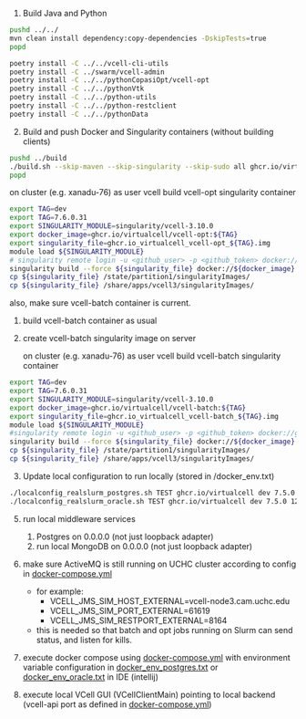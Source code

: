 1. Build Java and Python

```bash
pushd ../../
mvn clean install dependency:copy-dependencies -DskipTests=true
popd
```
```bash
poetry install -C ../../vcell-cli-utils
poetry install -C ../swarm/vcell-admin
poetry install -C ../../pythonCopasiOpt/vcell-opt
poetry install -C ../../pythonVtk
poetry install -C ../../python-utils
poetry install -C ../../python-restclient
poetry install -C ../../pythonData
```

2. Build and push Docker and Singularity containers (without building clients)

```bash
pushd ../build
./build.sh --skip-maven --skip-singularity --skip-sudo all ghcr.io/virtualcell dev
popd
```

on cluster (e.g. xanadu-76) as user vcell build vcell-opt singularity container
```bash
export TAG=dev
export TAG=7.6.0.31
export SINGULARITY_MODULE=singularity/vcell-3.10.0
export docker_image=ghcr.io/virtualcell/vcell-opt:${TAG}
export singularity_file=ghcr.io_virtualcell_vcell-opt_${TAG}.img
module load ${SINGULARITY_MODULE}
# singularity remote login -u <github_user> -p <github_token> docker://ghcr.io
singularity build --force ${singularity_file} docker://${docker_image}
cp ${singularity_file} /state/partition1/singularityImages/
cp ${singularity_file} /share/apps/vcell3/singularityImages/

```

also, make sure vcell-batch container is current.
1. build vcell-batch container as usual
2. create vcell-batch singularity image on server

   on cluster (e.g. xanadu-76) as user vcell build vcell-batch singularity container

```bash
export TAG=dev
export TAG=7.6.0.31
export SINGULARITY_MODULE=singularity/vcell-3.10.0
export docker_image=ghcr.io/virtualcell/vcell-batch:${TAG}
export singularity_file=ghcr.io_virtualcell_vcell-batch_${TAG}.img
module load ${SINGULARITY_MODULE}
#singularity remote login -u <github_user> -p <github_token> docker://ghcr.io
singularity build --force ${singularity_file} docker://${docker_image}
cp ${singularity_file} /state/partition1/singularityImages/
cp ${singularity_file} /share/apps/vcell3/singularityImages/
```


3. Update local configuration to run locally (stored in <vcell>/docker_env.txt)

```bash
./localconfig_realslurm_postgres.sh TEST ghcr.io/virtualcell dev 7.5.0 1234 ../../docker_env_postgres.txt
./localconfig_realslurm_oracle.sh TEST ghcr.io/virtualcell dev 7.5.0 1234 ../../docker_env_oracle.txt
```

5. run local middleware services
   1. Postgres on 0.0.0.0 (not just loopback adapter)
   2. run local MongoDB on 0.0.0.0 (not just loopback adapter)

6. make sure ActiveMQ is still running on UCHC cluster according to config in [docker-compose.yml](./docker-compose.yml) 
    * for example:
       * VCELL_JMS_SIM_HOST_EXTERNAL=vcell-node3.cam.uchc.edu
       * VCELL_JMS_SIM_PORT_EXTERNAL=61619
       * VCELL_JMS_SIM_RESTPORT_EXTERNAL=8164
    * this is needed so that batch and opt jobs running on Slurm can send status, and listen for kills.


5. execute docker compose using [docker-compose.yml](./docker-compose.yml) 
   with environment variable configuration in [docker_env_postgres.txt](../../docker_env_postgres.txt) or [docker_env_oracle.txt](../../docker_env_oracle.txt) in IDE (intellij)


6. execute local VCell GUI (VCellClientMain) pointing to local backend (vcell-api port as defined in [docker-compose.yml](./docker-compose.yml))
